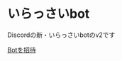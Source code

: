 # いらっさいbot
Discordの新・いらっさいbotのv2です

[Botを招待](https://discord.com/api/oauth2/authorize?client_id=829461650661703728&permissions=276555983873&scope=bot%20applications.commands)
